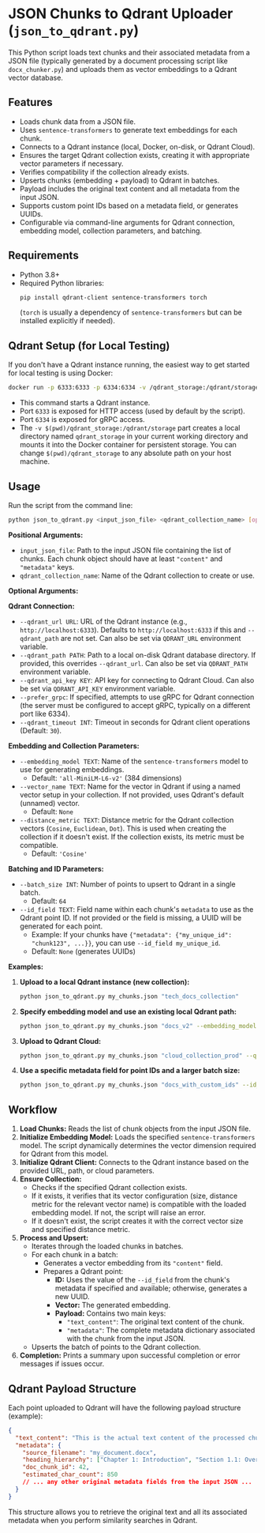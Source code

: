 # JSON Chunks to Qdrant Uploader (`json_to_qdrant.py`)

This Python script loads text chunks and their associated metadata from a JSON file (typically generated by a document processing script like `docx_chunker.py`) and uploads them as vector embeddings to a Qdrant vector database.

## Features

*   Loads chunk data from a JSON file.
*   Uses `sentence-transformers` to generate text embeddings for each chunk.
*   Connects to a Qdrant instance (local, Docker, on-disk, or Qdrant Cloud).
*   Ensures the target Qdrant collection exists, creating it with appropriate vector parameters if necessary.
*   Verifies compatibility if the collection already exists.
*   Upserts chunks (embedding + payload) to Qdrant in batches.
*   Payload includes the original text content and all metadata from the input JSON.
*   Supports custom point IDs based on a metadata field, or generates UUIDs.
*   Configurable via command-line arguments for Qdrant connection, embedding model, collection parameters, and batching.

## Requirements

*   Python 3.8+
*   Required Python libraries:
    ```bash
    pip install qdrant-client sentence-transformers torch
    ```
    (`torch` is usually a dependency of `sentence-transformers` but can be installed explicitly if needed).

## Qdrant Setup (for Local Testing)

If you don't have a Qdrant instance running, the easiest way to get started for local testing is using Docker:

```bash
docker run -p 6333:6333 -p 6334:6334 -v /qdrant_storage:/qdrant/storage qdrant/qdrant
```

*   This command starts a Qdrant instance.
*   Port `6333` is exposed for HTTP access (used by default by the script).
*   Port `6334` is exposed for gRPC access.
*   The `-v $(pwd)/qdrant_storage:/qdrant/storage` part creates a local directory named `qdrant_storage` in your current working directory and mounts it into the Docker container for persistent storage. You can change `$(pwd)/qdrant_storage` to any absolute path on your host machine.

## Usage

Run the script from the command line:

```bash
python json_to_qdrant.py <input_json_file> <qdrant_collection_name> [options]
```

**Positional Arguments:**

*   `input_json_file`: Path to the input JSON file containing the list of chunks. Each chunk object should have at least `"content"` and `"metadata"` keys.
*   `qdrant_collection_name`: Name of the Qdrant collection to create or use.

**Optional Arguments:**

**Qdrant Connection:**
*   `--qdrant_url URL`: URL of the Qdrant instance (e.g., `http://localhost:6333`). Defaults to `http://localhost:6333` if this and `--qdrant_path` are not set. Can also be set via `QDRANT_URL` environment variable.
*   `--qdrant_path PATH`: Path to a local on-disk Qdrant database directory. If provided, this overrides `--qdrant_url`. Can also be set via `QDRANT_PATH` environment variable.
*   `--qdrant_api_key KEY`: API key for connecting to Qdrant Cloud. Can also be set via `QDRANT_API_KEY` environment variable.
*   `--prefer_grpc`: If specified, attempts to use gRPC for Qdrant connection (the server must be configured to accept gRPC, typically on a different port like 6334).
*   `--qdrant_timeout INT`: Timeout in seconds for Qdrant client operations (Default: `30`).

**Embedding and Collection Parameters:**
*   `--embedding_model TEXT`: Name of the `sentence-transformers` model to use for generating embeddings.
    *   Default: `'all-MiniLM-L6-v2'` (384 dimensions)
*   `--vector_name TEXT`: Name for the vector in Qdrant if using a named vector setup in your collection. If not provided, uses Qdrant's default (unnamed) vector.
    *   Default: `None`
*   `--distance_metric TEXT`: Distance metric for the Qdrant collection vectors (`Cosine`, `Euclidean`, `Dot`). This is used when creating the collection if it doesn't exist. If the collection exists, its metric must be compatible.
    *   Default: `'Cosine'`

**Batching and ID Parameters:**
*   `--batch_size INT`: Number of points to upsert to Qdrant in a single batch.
    *   Default: `64`
*   `--id_field TEXT`: Field name within each chunk's `metadata` to use as the Qdrant point ID. If not provided or the field is missing, a UUID will be generated for each point.
    *   Example: If your chunks have `{"metadata": {"my_unique_id": "chunk123", ...}}`, you can use `--id_field my_unique_id`.
    *   Default: `None` (generates UUIDs)

**Examples:**

1.  **Upload to a local Qdrant instance (new collection):**
    ```bash
    python json_to_qdrant.py my_chunks.json "tech_docs_collection"
    ```

2.  **Specify embedding model and use an existing local Qdrant path:**
    ```bash
    python json_to_qdrant.py my_chunks.json "docs_v2" --embedding_model "all-mpnet-base-v2" --qdrant_path "./my_qdrant_data"
    ```

3.  **Upload to Qdrant Cloud:**
    ```bash
    python json_to_qdrant.py my_chunks.json "cloud_collection_prod" --qdrant_url "https://your-cluster-url.qdrant.cloud:6333" --qdrant_api_key "YOUR_CLOUD_API_KEY"
    ```

4.  **Use a specific metadata field for point IDs and a larger batch size:**
    ```bash
    python json_to_qdrant.py my_chunks.json "docs_with_custom_ids" --id_field doc_chunk_id --batch_size 128
    ```

## Workflow

1.  **Load Chunks:** Reads the list of chunk objects from the input JSON file.
2.  **Initialize Embedding Model:** Loads the specified `sentence-transformers` model. The script dynamically determines the vector dimension required for Qdrant from this model.
3.  **Initialize Qdrant Client:** Connects to the Qdrant instance based on the provided URL, path, or cloud parameters.
4.  **Ensure Collection:**
    *   Checks if the specified Qdrant collection exists.
    *   If it exists, it verifies that its vector configuration (size, distance metric for the relevant vector name) is compatible with the loaded embedding model. If not, the script will raise an error.
    *   If it doesn't exist, the script creates it with the correct vector size and specified distance metric.
5.  **Process and Upsert:**
    *   Iterates through the loaded chunks in batches.
    *   For each chunk in a batch:
        *   Generates a vector embedding from its `"content"` field.
        *   Prepares a Qdrant point:
            *   **ID:** Uses the value of the `--id_field` from the chunk's metadata if specified and available; otherwise, generates a new UUID.
            *   **Vector:** The generated embedding.
            *   **Payload:** Contains two main keys:
                *   `"text_content"`: The original text content of the chunk.
                *   `"metadata"`: The complete metadata dictionary associated with the chunk from the input JSON.
    *   Upserts the batch of points to the Qdrant collection.
6.  **Completion:** Prints a summary upon successful completion or error messages if issues occur.

## Qdrant Payload Structure

Each point uploaded to Qdrant will have the following payload structure (example):

```json
{
  "text_content": "This is the actual text content of the processed chunk...",
  "metadata": {
    "source_filename": "my_document.docx",
    "heading_hierarchy": ["Chapter 1: Introduction", "Section 1.1: Overview"],
    "doc_chunk_id": 42,
    "estimated_char_count": 850
    // ... any other original metadata fields from the input JSON ...
  }
}
```
This structure allows you to retrieve the original text and all its associated metadata when you perform similarity searches in Qdrant.
